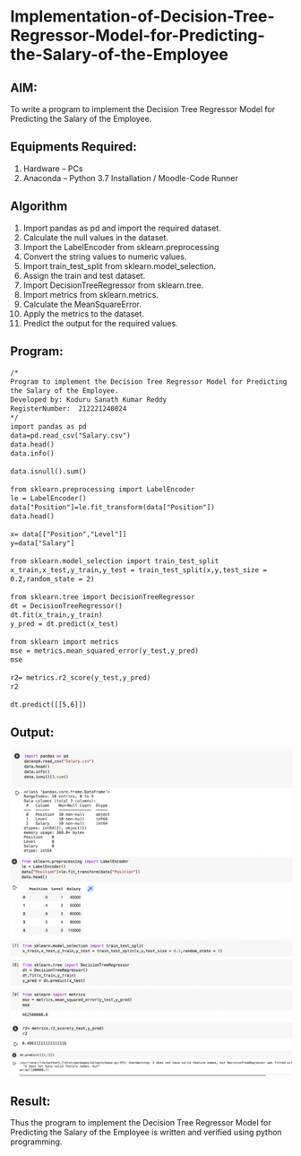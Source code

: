 # Implementation-of-Decision-Tree-Regressor-Model-for-Predicting-the-Salary-of-the-Employee

## AIM:
To write a program to implement the Decision Tree Regressor Model for Predicting the Salary of the Employee.

## Equipments Required:
1. Hardware – PCs
2. Anaconda – Python 3.7 Installation / Moodle-Code Runner

## Algorithm
1. Import pandas as pd and import the required dataset. 
2. Calculate the null values in the dataset. 
3. Import the LabelEncoder from sklearn.preprocessing
4. Convert the string values to numeric values. 
5. Import train_test_split from sklearn.model_selection. 
6. Assign the train and test dataset. 
7. Import DecisionTreeRegressor from sklearn.tree. 
8. Import metrics from sklearn.metrics. 
9. Calculate the MeanSquareError. 
10. Apply the metrics to the dataset. 
11. Predict the output for the required values. 
## Program:
```
/*
Program to implement the Decision Tree Regressor Model for Predicting the Salary of the Employee.
Developed by: Koduru Sanath Kumar Reddy
RegisterNumber:  212221240024
*/
import pandas as pd
data=pd.read_csv("Salary.csv")
data.head()
data.info()

data.isnull().sum()

from sklearn.preprocessing import LabelEncoder
le = LabelEncoder()
data["Position"]=le.fit_transform(data["Position"])
data.head()

x= data[["Position","Level"]]
y=data["Salary"]

from sklearn.model_selection import train_test_split
x_train,x_test,y_train,y_test = train_test_split(x,y,test_size = 0.2,random_state = 2)

from sklearn.tree import DecisionTreeRegressor
dt = DecisionTreeRegressor()
dt.fit(x_train,y_train)
y_pred = dt.predict(x_test)

from sklearn import metrics
mse = metrics.mean_squared_error(y_test,y_pred)
mse

r2= metrics.r2_score(y_test,y_pred)
r2

dt.predict([[5,6]])
```

## Output:
![](1.png)
![](2.png)
![](3.png)
![](4.png)



## Result:
Thus the program to implement the Decision Tree Regressor Model for Predicting the Salary of the Employee is written and verified using python programming.
